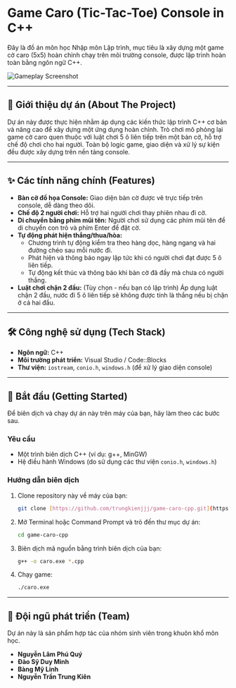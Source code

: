 # Game Caro (Tic-Tac-Toe) Console in C++

Đây là đồ án môn học Nhập môn Lập trình, mục tiêu là xây dựng một game cờ caro (5x5) hoàn chỉnh chạy trên môi trường console, được lập trình hoàn toàn bằng ngôn ngữ C++.

![Gameplay Screenshot](<[% GHI CHÚ: Dán link ảnh screenshot của bạn vào đây]>)

---

## 📜 Giới thiệu dự án (About The Project)

Dự án này được thực hiện nhằm áp dụng các kiến thức lập trình C++ cơ bản và nâng cao để xây dựng một ứng dụng hoàn chỉnh. Trò chơi mô phỏng lại game cờ caro quen thuộc với luật chơi 5 ô liên tiếp trên một bàn cờ, hỗ trợ chế độ chơi cho hai người. Toàn bộ logic game, giao diện và xử lý sự kiện đều được xây dựng trên nền tảng console.

---

## ✨ Các tính năng chính (Features)

* **Bàn cờ đồ họa Console:** Giao diện bàn cờ được vẽ trực tiếp trên console, dễ dàng theo dõi.
* **Chế độ 2 người chơi:** Hỗ trợ hai người chơi thay phiên nhau đi cờ.
* **Di chuyển bằng phím mũi tên:** Người chơi sử dụng các phím mũi tên để di chuyển con trỏ và phím Enter để đặt cờ.
* **Tự động phát hiện thắng/thua/hòa:**
    * Chương trình tự động kiểm tra theo hàng dọc, hàng ngang và hai đường chéo sau mỗi nước đi.
    * Phát hiện và thông báo ngay lập tức khi có người chơi đạt được 5 ô liên tiếp.
    * Tự động kết thúc và thông báo khi bàn cờ đã đầy mà chưa có người thắng.
* **Luật chơi chặn 2 đầu:** (Tùy chọn - nếu bạn có lập trình) Áp dụng luật chặn 2 đầu, nước đi 5 ô liên tiếp sẽ không được tính là thắng nếu bị chặn ở cả hai đầu.

---

## 🛠️ Công nghệ sử dụng (Tech Stack)

* **Ngôn ngữ:** C++
* **Môi trường phát triển:** Visual Studio / Code::Blocks
* **Thư viện:** `iostream`, `conio.h`, `windows.h` (để xử lý giao diện console)

---

## 🚀 Bắt đầu (Getting Started)

Để biên dịch và chạy dự án này trên máy của bạn, hãy làm theo các bước sau.

### Yêu cầu
* Một trình biên dịch C++ (ví dụ: g++, MinGW)
* Hệ điều hành Windows (do sử dụng các thư viện `conio.h`, `windows.h`)

### Hướng dẫn biên dịch
1.  Clone repository này về máy của bạn:
    ```sh
    git clone [https://github.com/trungkienjjj/game-caro-cpp.git](https://github.com/trungkienjjj/game-caro-cpp.git)
    ```
2.  Mở Terminal hoặc Command Prompt và trỏ đến thư mục dự án:
    ```sh
    cd game-caro-cpp
    ```
3.  Biên dịch mã nguồn bằng trình biên dịch của bạn:
    ```sh
    g++ -o caro.exe *.cpp
    ```
4.  Chạy game:
    ```sh
    ./caro.exe
    ```

---

## 👥 Đội ngũ phát triển (Team)
Dự án này là sản phẩm hợp tác của nhóm sinh viên trong khuôn khổ môn học.
* **Nguyễn Lâm Phú Quý**
* **Đào Sỹ Duy Minh**
* **Bàng Mỹ Linh**
* **Nguyễn Trần Trung Kiên**
